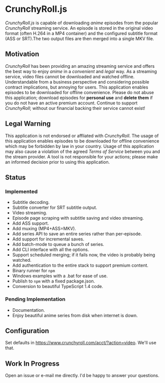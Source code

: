 # CrunchyRoll.js

*CrunchyRoll.js* is capable of downloading *anime* episodes from the popular
*CrunchyRoll* streaming service. An episode is stored in the original video format
(often H.264 in a MP4 container) and the configured subtitle format (ASS or
SRT).The two output files are then merged into a single MKV file.

## Motivation

*CrunchyRoll* has been providing an amazing streaming service and offers the
best way to enjoy *anime* in a *convenient* and *legal* way. As a streaming
service, video files cannot be downloaded and watched offline. Understandable
from a business perspective and considering possible contract implications, but
annoying for users. This application enables episodes to be downloaded for
offline convenience. Please do not abuse this application; download episodes for
**personal use** and **delete them** if you do not have an active premium
account. Continue to support *CrunchyRoll*; without our financial backing their
service cannot exist!

## Legal Warning

This application is not endorsed or affliated with *CrunchyRoll*. The usage of
this application enables episodes to be downloaded for offline convenience which
may be forbidden by law in your country. Usage of this application may also
cause a violation of the agreed *Terms of Service* between you and the stream
provider. A tool is not responsible for your actions; please make an informed
decision prior to using this application.

## Status

### Implemented

* Subtitle decoding.
* Subtitle converter for SRT subtitle output.
* Video streaming.
* Episode page scraping with subtitle saving and video streaming.
* Add ASS support.
* Add muxing (MP4+ASS=MKV).
* Add series API to save an entire series rather than per-episode.
* Add support for incremental saves.
* Add batch-mode to queue a bunch of series.
* Add CLI interface with all the options.
* Support scheduled merging; if it fails now, the video is probably being watched.
* Add authentication to the entire stack to support premium content.
* Binary runner for `npm`
* Windows examples with a .bat for ease of use.
* Publish to `npm` with a fixed package.json.
* Conversion to beautiful TypeScript 1.4 code.

### Pending Implementation

* Documentation.
* Enjoy beautiful anime series from disk when internet is down.

## Configuration

Set defaults in https://www.crunchyroll.com/acct/?action=video. We'll use that.

## Work In Progress

Open an issue or e-mail me directly. I'd be happy to answer your questions.
